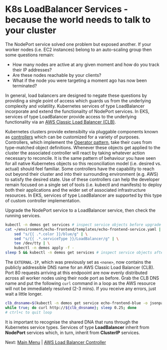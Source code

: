 # K8s LoadBalancer Services - because the world needs to talk to your cluster

The NodePort service solved one problem but exposed another.
If your worker nodes (i.e. EC2 instances) belong to an auto-scaling group then some questions remain:

- How many nodes are active at any given moment and how do you track their IP addresses?
- Are these nodes reachable by your clients?
- What if the node you were targeting a moment ago has now been terminated?

In general, load balancers are designed to negate these questions by providing a single point of access which guards us from the underlying complexity and volatility.
Kubernetes services of type LoadBalancer incorporate and extend the functionailty of NodePort services.
In EKS, services of type LoadBalancer provide access to the underlying functionality via an [AWS Classic Load Balancer (CLB)](https://aws.amazon.com/elasticloadbalancing/classic-load-balancer).

Kubernetes clusters provide extensibilty via pluggable components known as [controllers](https://kubernetes.io/docs/concepts/architecture/controller/) which can be customized for a variety of purposes.
Controllers, which implement the [Operator pattern](https://kubernetes.io/docs/concepts/extend-kubernetes/operator/), take their cues from type-matched object definitions.
Whenever these objects get applied to the cluster the associated controller will react by taking whatever action necessary to reconcile.
It is the same pattern of behaviour you have seen for all native Kubernetes objects so this reconciliation model (i.e. desired vs. actual) should feel familiar.
Some controllers have the capability to reach out beyond their cluster and into their surrounding environment (e.g. AWS) to satisfy the desired state.
Use of these controllers can help the developer remain focused on a single set of tools (i.e. kubectl and manifests) to deploy both their applications and the wider set of associated infrastructure resources.
In EKS, services of type LoadBalancer are supported by this type of custom controller implementation.

Upgrade the NodePort service to a LoadBalancer service, then check the running services.
```bash
kubectl -n demos get services # inspect service objects before upgrade
cat ~/environment/echo-frontend/templates/echo-frontend-service.yaml | \
    sed "s/{{ .*.color }}/blue/g" | \
    sed "s/{{ .*.serviceType }}/LoadBalancer/g" | \
    tee /dev/tty | \
    kubectl -n demos apply -f -
sleep 5 && kubectl -n demos get services # inspect service objects after upgrade
```

The `EXTERNAL-IP`, which was previously set as `<none>`, now contains the publicly addressible DNS name for an AWS Classic Load Balancer (CLB).
Port 80 requests arriving at this endpooint are now evenly distributed across all worker nodes using their node port as before.
Grab the CLB DNS name and put the following `curl` command in a loop as the AWS resource will not be immediately resolved (2-3 mins).
If you receive any errors, just wait a little longer.
```bash
clb_dnsname=$(kubectl -n demos get service echo-frontend-blue -o jsonpath='{.status.loadBalancer.ingress[0].hostname}')
while true; do curl http://${clb_dnsname}; sleep 0.25; done
# ctrl+c to quit loop
```

It is important to recognise the shared DNA that runs through the Kubernetes service types.
Services of type **LoadBalancer** inherit from **NodePort** services which, in turn, inherit from **ClusterIP** services.

Next: [Main Menu](/README.md) | [AWS Load Balancer Controller](../15-aws-load-balancer-controller/README.md)
